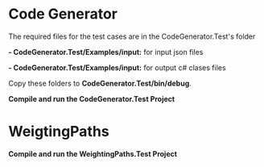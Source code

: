 # Code Generator #

The required files for the test cases are in the CodeGenerator.Test's folder

**- CodeGenerator.Test/Examples/input:** for input json files

**- CodeGenerator.Test/Examples/input:** for output c# clases files

Copy these folders to **CodeGenerator.Test/bin/debug**.

**Compile and run the CodeGenerator.Test Project**

# WeigtingPaths #

**Compile and run the WeightingPaths.Test Project**
 
